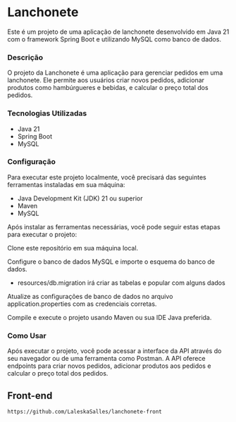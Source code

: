# Lanchonete
Este é um projeto de uma aplicação de lanchonete desenvolvido em Java 21 com o framework Spring Boot e 
utilizando MySQL como banco de dados.

### Descrição
O projeto da Lanchonete é uma aplicação para gerenciar pedidos em uma lanchonete. 
Ele permite aos usuários criar novos pedidos, adicionar produtos como hambúrgueres e bebidas, 
e calcular o preço total dos pedidos.

### Tecnologias Utilizadas

* Java 21
* Spring Boot
* MySQL

### Configuração

Para executar este projeto localmente, você precisará das seguintes ferramentas instaladas em sua máquina:

* Java Development Kit (JDK) 21 ou superior
* Maven
* MySQL

Após instalar as ferramentas necessárias, você pode seguir estas etapas para executar o projeto:

Clone este repositório em sua máquina local.

Configure o banco de dados MySQL e importe o esquema do banco de dados.

* resources/db.migration irá criar as tabelas e popular com alguns dados

Atualize as configurações de banco de dados no arquivo application.properties com as credenciais corretas.

Compile e execute o projeto usando Maven ou sua IDE Java preferida.

### Como Usar
Após executar o projeto, você pode acessar a interface da API através do seu 
navegador ou de uma ferramenta como Postman. A API oferece endpoints para criar novos pedidos, 
adicionar produtos aos pedidos e calcular o preço total dos pedidos.
 
## Front-end
`https://github.com/LaleskaSalles/lanchonete-front`

